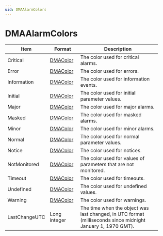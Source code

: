```yaml
---
uid: DMAAlarmColors
---
```


# DMAAlarmColors

| Item | Format | Description |
|--|--|--|
| Critical | [DMAColor](xref:DMAColor) | The color used for critical alarms. |
| Error | [DMAColor](xref:DMAColor) | The color used for errors. |
| Information | [DMAColor](xref:DMAColor) | The color used for information events. |
| Initial | [DMAColor](xref:DMAColor) | The color used for initial parameter values. |
| Major | [DMAColor](xref:DMAColor) | The color used for major alarms. |
| Masked | [DMAColor](xref:DMAColor) | The color used for masked alarms. |
| Minor | [DMAColor](xref:DMAColor) | The color used for minor alarms. |
| Normal | [DMAColor](xref:DMAColor) | The color used for normal parameter values. |
| Notice | [DMAColor](xref:DMAColor) | The color used for notices. |
| NotMonitored | [DMAColor](xref:DMAColor) | The color used for values of parameters that are not monitored. |
| Timeout | [DMAColor](xref:DMAColor) | The color used for timeouts. |
| Undefined | [DMAColor](xref:DMAColor) | The color used for undefined values. |
| Warning | [DMAColor](xref:DMAColor) | The color used for warnings. |
| LastChangeUTC | Long integer | The time when the object was last changed, in UTC format<br>(milliseconds since midnight January 1, 1970 GMT). |
